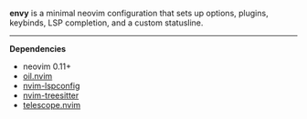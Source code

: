 **envy** is a minimal neovim configuration that sets up options, plugins, keybinds, LSP completion, and a custom statusline.

---
**Dependencies**

- neovim 0.11+
- [oil.nvim](https://github.com/stevearc/oil.nvim)
- [nvim-lspconfig](https://github.com/neovim/nvim-lspconfig)
- [nvim-treesitter](https://github.com/nvim-treesitter/nvim-treesitter)
- [telescope.nvim](https://github.com/nvim-telescope/telescope.nvim)

